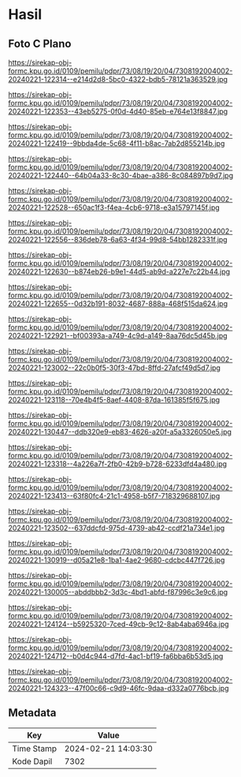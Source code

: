 # Hasil

## Foto C Plano

https://sirekap-obj-formc.kpu.go.id/0109/pemilu/pdpr/73/08/19/20/04/7308192004002-20240221-122314--e214d2d8-5bc0-4322-bdb5-78121a363529.jpg

https://sirekap-obj-formc.kpu.go.id/0109/pemilu/pdpr/73/08/19/20/04/7308192004002-20240221-122353--43eb5275-0f0d-4d40-85eb-e764e13f8847.jpg

https://sirekap-obj-formc.kpu.go.id/0109/pemilu/pdpr/73/08/19/20/04/7308192004002-20240221-122419--9bbda4de-5c68-4f11-b8ac-7ab2d855214b.jpg

https://sirekap-obj-formc.kpu.go.id/0109/pemilu/pdpr/73/08/19/20/04/7308192004002-20240221-122440--64b04a33-8c30-4bae-a386-8c084897b9d7.jpg

https://sirekap-obj-formc.kpu.go.id/0109/pemilu/pdpr/73/08/19/20/04/7308192004002-20240221-122528--650ac1f3-f4ea-4cb6-9718-e3a15797145f.jpg

https://sirekap-obj-formc.kpu.go.id/0109/pemilu/pdpr/73/08/19/20/04/7308192004002-20240221-122556--836deb78-6a63-4f34-99d8-54bb1282331f.jpg

https://sirekap-obj-formc.kpu.go.id/0109/pemilu/pdpr/73/08/19/20/04/7308192004002-20240221-122630--b874eb26-b9e1-44d5-ab9d-a227e7c22b44.jpg

https://sirekap-obj-formc.kpu.go.id/0109/pemilu/pdpr/73/08/19/20/04/7308192004002-20240221-122655--0d32b191-8032-4687-888a-468f515da624.jpg

https://sirekap-obj-formc.kpu.go.id/0109/pemilu/pdpr/73/08/19/20/04/7308192004002-20240221-122921--bf00393a-a749-4c9d-a149-8aa76dc5d45b.jpg

https://sirekap-obj-formc.kpu.go.id/0109/pemilu/pdpr/73/08/19/20/04/7308192004002-20240221-123002--22c0b0f5-30f3-47bd-8ffd-27afcf49d5d7.jpg

https://sirekap-obj-formc.kpu.go.id/0109/pemilu/pdpr/73/08/19/20/04/7308192004002-20240221-123118--70e4b4f5-8aef-4408-87da-161385f5f675.jpg

https://sirekap-obj-formc.kpu.go.id/0109/pemilu/pdpr/73/08/19/20/04/7308192004002-20240221-130447--ddb320e9-eb83-4626-a20f-a5a3326050e5.jpg

https://sirekap-obj-formc.kpu.go.id/0109/pemilu/pdpr/73/08/19/20/04/7308192004002-20240221-123318--4a226a7f-2fb0-42b9-b728-6233dfd4a480.jpg

https://sirekap-obj-formc.kpu.go.id/0109/pemilu/pdpr/73/08/19/20/04/7308192004002-20240221-123413--63f80fc4-21c1-4958-b5f7-718329688107.jpg

https://sirekap-obj-formc.kpu.go.id/0109/pemilu/pdpr/73/08/19/20/04/7308192004002-20240221-123502--637ddcfd-975d-4739-ab42-ccdf21a734e1.jpg

https://sirekap-obj-formc.kpu.go.id/0109/pemilu/pdpr/73/08/19/20/04/7308192004002-20240221-130919--d05a21e8-1ba1-4ae2-9680-cdcbc447f726.jpg

https://sirekap-obj-formc.kpu.go.id/0109/pemilu/pdpr/73/08/19/20/04/7308192004002-20240221-130005--abddbbb2-3d3c-4bd1-abfd-f87996c3e9c6.jpg

https://sirekap-obj-formc.kpu.go.id/0109/pemilu/pdpr/73/08/19/20/04/7308192004002-20240221-124124--b5925320-7ced-49cb-9c12-8ab4aba6946a.jpg

https://sirekap-obj-formc.kpu.go.id/0109/pemilu/pdpr/73/08/19/20/04/7308192004002-20240221-124712--b0d4c944-d7fd-4ac1-bf19-fa6bba6b53d5.jpg

https://sirekap-obj-formc.kpu.go.id/0109/pemilu/pdpr/73/08/19/20/04/7308192004002-20240221-124323--47f00c66-c9d9-46fc-9daa-d332a0776bcb.jpg


## Metadata

| Key        | Value               |
| ---------- | ------------------- |
| Time Stamp | 2024-02-21 14:03:30 |
| Kode Dapil | 7302                |



